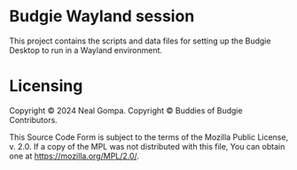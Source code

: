 # Budgie Wayland session

This project contains the scripts and data files for setting up the Budgie Desktop
to run in a Wayland environment.

# Licensing

Copyright © 2024 Neal Gompa.
Copyright © Buddies of Budgie Contributors.

This Source Code Form is subject to the terms of the Mozilla Public License, v. 2.0.
If a copy of the MPL was not distributed with this file, You can obtain one at
https://mozilla.org/MPL/2.0/.
